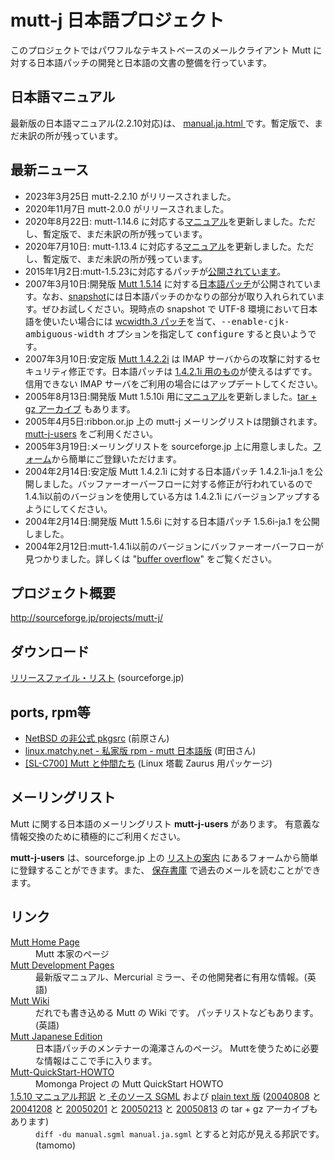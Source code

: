 # mutt-j 日本語プロジェクト

このプロジェクトではパワフルなテキストベースのメールクライアント Mutt に対する日本語パッチの開発と日本語の文書の整備を行っています。

## 日本語マニュアル 

最新版の日本語マニュアル(2.2.10対応)は、 <a href="manual.ja.html"> manual.ja.html </a>です。暫定版で、まだ未訳の所が残っています。

## 最新ニュース
<ul>
<li>2023年3月25日 mutt-2.2.10 がリリースされました。</li>
<li>2020年11月7日 mutt-2.0.0 がリリースされました。</li>
<li>2020年8月22日: mutt-1.14.6 に対応する<a href="manual.ja.html">マニュアル</a>を更新しました。ただし、暫定版で、まだ未訳の所が残っています。</li>
<li>2020年7月10日: mutt-1.13.4 に対応する<a href="manual.ja.html">マニュアル</a>を更新しました。ただし、暫定版で、まだ未訳の所が残っています。</li>
<li>2015年1月2日:mutt-1.5.23に対応するパッチが<a href="https://osdn.jp/projects/mutt-j/releases/">公開されています</a>。</li>
<li>2007年3月10日:開発版 <a href="http://prdownloads.sourceforge.net/mutt/mutt-1.5.14.tar.gz?download">Mutt 1.5.14</a> に対する<a href="http://www.emaillab.org/mutt/download1514.html">日本語パッチ</a>が公開されています。なお、<a href="http://dev.mutt.org/nightlies/">snapshot</a>には日本語パッチのかなりの部分が取り入れられています。ぜひお試しください。現時点の snapshot で UTF-8 環境において日本語を使いたい場合には <a href="http://www.emaillab.org/mutt/1.5.14/patch-1.5.14.tt.wcwidth.3">wcwidth.3 パッチ</a>を当て、<tt>--enable-cjk-ambiguous-width</tt> オプションを指定して <tt>configure</tt> すると良いようです。</li>
<li>2007年3月10日:安定版 <a href="http://prdownloads.sourceforge.net/mutt/mutt-1.4.2.2i.tar.gz?download">Mutt 1.4.2.2i</a> は IMAP サーバからの攻撃に対するセキュリティ修正です。日本語パッチは <a href="http://www.emaillab.org/mutt/download14.html">1.4.2.1i 用のもの</a>が使えるはずです。信用できない IMAP サーバをご利用の場合にはアップデートしてください。</li>
<li>2005年8月13日:開発版 Mutt 1.5.10i 用に<a href="manual.ja.html">マニュアル</a>を更新しました。<a href="manual.ja-20050813.tar.gz">tar + gz アーカイブ</a> もあります。</li>
<li>2005年4月5日:ribbon.or.jp 上の mutt-j メーリングリストは閉鎖されます。<a href="http://lists.sourceforge.jp/mailman/listinfo/mutt-j-users">mutt-j-users</a> をご利用ください。</li>
<li>2005年3月19日:メーリングリストを sourceforge.jp 上に用意しました。<a href="http://lists.sourceforge.jp/mailman/listinfo/mutt-j-users">フォーム</a>から簡単にご登録いただけます。</li>
<li>2004年2月14日:安定版 Mutt 1.4.2.1i に対する日本語パッチ 1.4.2.1i-ja.1 を公開しました。バッファーオーバーフローに対する修正が行われているので 1.4.1i以前のバージョンを使用している方は 1.4.2.1i にバージョンアップするようにしてください。</li>
<li>2004年2月14日:開発版 Mutt 1.5.6i に対する日本語パッチ 1.5.6i-ja.1 を公開しました。</li>
<li>2004年2月12日:mutt-1.4.1i以前のバージョンにバッファーオーバーフローが見つかりました。詳しくは "<a href="security-20040212.txt">buffer overflow</a>" をご覧ください。</li>
</ul>

## プロジェクト概要
<p><a class="uri" href="http://sourceforge.jp/projects/mutt-j/">
http://sourceforge.jp/projects/mutt-j/</a></p>

## ダウンロード
<p><a href="http://sourceforge.jp/frs/index.php?group_id=351">
リリースファイル・リスト</a> (sourceforge.jp)</p>

## ports, rpm等
<ul>
<li><a href="http://www.cetus-net.org/ftp/NetBSD/pkgsrc-test/">
NetBSD の非公式 pkgsrc</a>
(前原さん)</li>
<li><a href="http://linux.matchy.net/?MuttJaRpm">
linux.matchy.net - 私家版 rpm - mutt 日本語版</a>
(町田さん)</li>
<li><a href="http://kimux.org/liza/mutt.shtml">
[SL-C700] Mutt と仲間たち</a>
(Linux 塔載 Zaurus 用パッケージ)</li>
</ul>

## メーリングリスト
<p>Mutt に関する日本語のメーリングリスト <strong>mutt-j-users</strong> があります。
有意義な情報交換のために積極的にご利用ください。</p>

<p><strong>mutt-j-users</strong> は、sourceforge.jp 上の
<a href="http://lists.sourceforge.jp/mailman/listinfo/mutt-j-users">リストの案内</a>
にあるフォームから簡単に登録することができます。また、
<a href="http://lists.sourceforge.jp/mailman/archives/mutt-j-users">保存書庫</a>
で過去のメールを読むことができます。</p>

## リンク
<dl>
<dt><a href="http://www.mutt.org/">
Mutt Home Page</a>
<!-- (<a href="http://www.emaillab.org/mutt/www.mutt.org/">mirror</a>) --></dt>
<dd>Mutt 本家のページ<!-- 及び そのミラー (<span class="uri">www.emaillab.org</span>) --></dd>
<dt><a href="http://dev.mutt.org/">
Mutt Development Pages</a></dt>
<dd>最新版マニュアル、Mercurial ミラー、その他開発者に有用な情報。(英語)</dd>
<dt><a href="http://wiki.mutt.org/">
Mutt Wiki</a></dt>
<dd>だれでも書き込める Mutt の Wiki です。
パッチリストなどもあります。(英語)</dd>
<dt><a href="http://www.emaillab.org/mutt/">
Mutt Japanese Edition</a></dt>
<dd>日本語パッチのメンテナーの滝澤さんのページ。
Muttを使うために必要な情報はここで手に入ります。</dd>
<dt><a href="http://www.momonga-linux.org/docs/Mutt-QuickStart-HOWTO/ja/">
Mutt-QuickStart-HOWTO</a></dt>
<dd>Momonga Project の Mutt QuickStart HOWTO</dd>
<dt><a href="manual.ja.html">
1.5.10 マニュアル邦訳</a>
と<a href="manual.ja.sgml">
そのソース SGML</a> および <a href="manual.ja.txt">
plain text 版</a>
(<a href="manual.ja-20040808.tar.gz">20040808</a> と
<a href="manual.ja-20041208.tar.gz">20041208</a> と
<a href="manual.ja-20050201.tar.gz">20050201</a> と
<a href="manual.ja-20050213.tar.gz">20050213</a> と
<a href="manual.ja-20050813.tar.gz">20050813</a> の
tar + gz アーカイブもあります)</dt>
<dd><code>diff -du manual.sgml manual.ja.sgml</code>
とすると対応が見える邦訳です。(tamomo)</dd>


